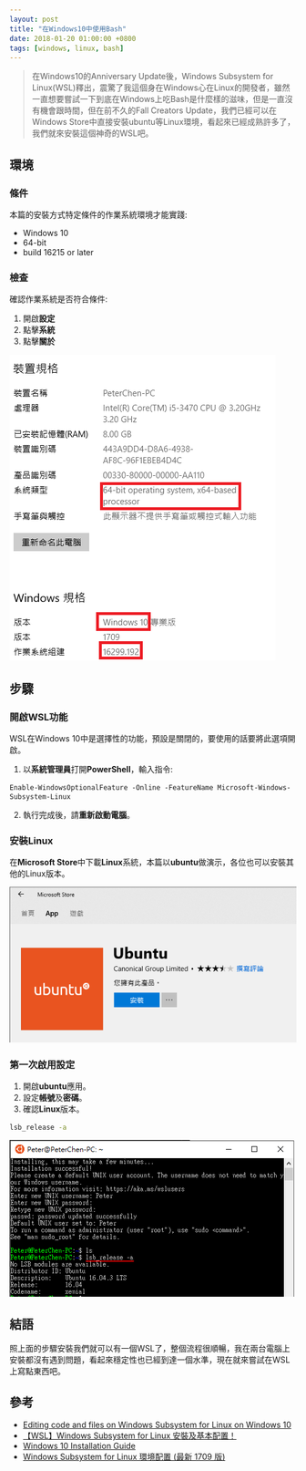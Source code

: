 ```yaml
---
layout: post
title: "在Windows10中使用Bash"
date: 2018-01-20 01:00:00 +0800
tags: [windows, linux, bash]
---
```


> 在Windows10的Anniversary Update後，Windows Subsystem for Linux(WSL)釋出，震驚了我這個身在Windows心在Linux的開發者，雖然一直想要嘗試一下到底在Windows上吃Bash是什麼樣的滋味，但是一直沒有機會跟時間，但在前不久的Fall Creators Update，我們已經可以在Windows Store中直接安裝ubuntu等Linux環境，看起來已經成熟許多了，我們就來安裝這個神奇的WSL吧。

## 環境

### 條件

本篇的安裝方式特定條件的作業系統環境才能實踐:

* Windows 10
* 64-bit
* build 16215 or later

### 檢查

確認作業系統是否符合條件:

1. 開啟**設定**
1. 點擊**系統**
1. 點擊**關於**

![build number](/assets/2018-01-20-Install-linux-on-windows-10/build-number.png)

## 步驟

### 開啟WSL功能

WSL在Windows 10中是選擇性的功能，預設是關閉的，要使用的話要將此選項開啟。

1. 以**系統管理員**打開**PowerShell**，輸入指令:

```shell
Enable-WindowsOptionalFeature -Online -FeatureName Microsoft-Windows-Subsystem-Linux
```

2. 執行完成後，請**重新啟動電腦**。

### 安裝Linux

在**Microsoft Store**中下載**Linux**系統，本篇以**ubuntu**做演示，各位也可以安裝其他的Linux版本。

![download-ubuntu](/assets/2018-01-20-Install-linux-on-windows-10/download-ubuntu.PNG)

### 第一次啟用設定

1. 開啟**ubuntu**應用。
2. 設定**帳號**及**密碼**。
3. 確認**Linux**版本。

```bash
lsb_release -a
```

![hello linux](/assets/2018-01-20-Install-linux-on-windows-10/hello-linux.PNG)

## 結語

照上面的步驟安裝我們就可以有一個WSL了，整個流程很順暢，我在兩台電腦上安裝都沒有遇到問題，看起來穩定性也已經到達一個水準，現在就來嘗試在WSL上寫點東西吧。

## 參考

* [Editing code and files on Windows Subsystem for Linux on Windows 10](https://youtu.be/XfRo63afjtM)
* [【WSL】Windows Subsystem for Linux 安裝及基本配置！](https://blogs.msdn.microsoft.com/microsoft_student_partners_in_taiwan/2017/10/03/wsltune/)
* [Windows 10 Installation Guide](https://docs.microsoft.com/en-us/windows/wsl/install-win10)
* [Windows Subsystem for Linux 環境配置 (最新 1709 版)](https://medium.com/hungys-blog/windows-subsystem-for-linux-configuration-caf2f47d0dfb)